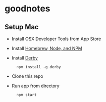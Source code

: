 # goodnotes


## Setup Mac

- Install OSX Developer Tools from App Store

- Install [Homebrew, Node, and NPM](https://github.com/joyent/node/wiki/Installing-Node.js-via-package-manager)

- Install [Derby](http://derbyjs.com/#getting_started)

        npm install -g derby

- Clone this repo

- Run app from directory

        npm start
